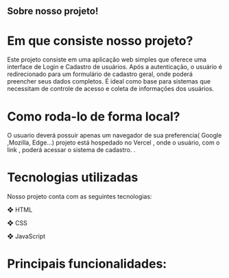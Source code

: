 ## Sobre nosso projeto! 
<h1> Em que consiste nosso projeto? </h1>

<p1> Este projeto consiste em uma aplicação web simples que oferece uma interface de Login e Cadastro de usuários. 
Após a autenticação, o usuário é redirecionado para um formulário de cadastro geral, onde poderá preencher seus dados completos. 
É ideal como base para sistemas que necessitam de controle de acesso e coleta de informações dos usuários.</p1>

<h1>Como roda-lo de forma local? </h1>

<p1> O  usuario deverá possuir apenas um navegador de sua preferencia( Google ,Mozilla, Edge...) projeto está hospedado no Vercel ,
onde o usuário, com o link , poderá acessar o sistema de cadastro. .</p1>

<h1>Tecnologias utilizadas</h1>

<p1> Nosso projeto conta com as seguintes tecnologias: </p1>

<p1> ❖ HTML </p1>

<p1> ❖ CSS </p1>

<p1> ❖ JavaScript </p1>

<h1> Principais funcionalidades: </h1>




